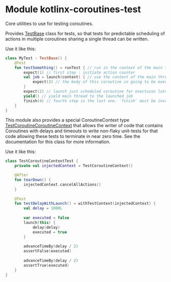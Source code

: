 # Module kotlinx-coroutines-test

Core utilities to use for testing coroutines.

Provides [TestBase][kotlinx.coroutines.experimental.TestBase] class for tests, so that tests for predictable scheduling of actions in multiple coroutines sharing a single thread can be written. 

Use it like this:
```kotlin
class MyTest : TestBase() {
    @Test
    fun testSomething() = runTest { // run in the context of the main thread, with Exception handling
        expect(1) // first step : initiate action counter
        val job = launch(context) { // use the context of the main thread
            expect(3) // the body of this coroutine in going to be executed in the 3rd step
        }
        expect(2) // launch just scheduled coroutine for exectuion later, so this line is executed second
        yield() // yield main thread to the launched job
        finish(4) // fourth step is the last one. `finish` must be invoked or test fails
    }
}
```

This module also provides a special CoroutineContext type [TestCoroutineCoroutineContext][kotlinx.coroutines.experimental.test.TestCoroutineContext] that
allows the writer of code that contains Coroutines with delays and timeouts to write non-flaky unit-tests for that code allowing these tests to
terminate in near zero time. See the documentation for this class for more information.

Use it like this:
```kotlin
class TestCoroutineContextTest {
    private val injectedContext = TestCoroutineContext()

    @After
    fun tearDown() {
        injectedContext.cancelAllActions()
    }
    
    @Test
    fun testDelayWithLaunch() = withTestContext(injectedContext) {
        val delay = 1000L
    
        var executed = false
        launch(this) {
            delay(delay)
            executed = true
        }
    
        advanceTimeBy(delay / 2)
        assertFalse(executed)
    
        advanceTimeBy(delay / 2)
        assertTrue(executed)
    }
}
```

<!--- MODULE kotlinx-coroutines-test -->
<!--- INDEX kotlinx.coroutines.experimental -->
[kotlinx.coroutines.experimental.TestBase]: https://kotlin.github.io/kotlinx.coroutines/kotlinx-coroutines-test/kotlinx.coroutines.experimental/-test-base/index.html
<!--- INDEX kotlinx.coroutines.experimental.test -->
[kotlinx.coroutines.experimental.test.TestCoroutineContext]: https://kotlin.github.io/kotlinx.coroutines/kotlinx-coroutines-test/kotlinx.coroutines.experimental.test/-test-coroutine-context/index.html
<!--- END -->
